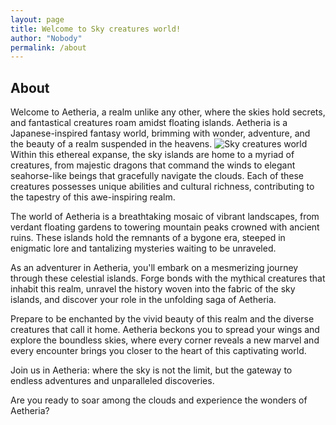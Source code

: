 ```yaml
---
layout: page
title: Welcome to Sky creatures world!
author: "Nobody"
permalink: /about
---
```


## About

Welcome to Aetheria, a realm unlike any other, where the skies hold secrets, and fantastical creatures roam amidst floating islands. Aetheria is a Japanese-inspired fantasy world, brimming with wonder, adventure, and the beauty of a realm suspended in the heavens.
![Sky creatures world](https://skycreatures.com/assets/img/img_4.jpeg "Sky creatures worls")
Within this ethereal expanse, the sky islands are home to a myriad of creatures, from majestic dragons that command the winds to elegant seahorse-like beings that gracefully navigate the clouds. Each of these creatures possesses unique abilities and cultural richness, contributing to the tapestry of this awe-inspiring realm.

The world of Aetheria is a breathtaking mosaic of vibrant landscapes, from verdant floating gardens to towering mountain peaks crowned with ancient ruins. These islands hold the remnants of a bygone era, steeped in enigmatic lore and tantalizing mysteries waiting to be unraveled.

As an adventurer in Aetheria, you'll embark on a mesmerizing journey through these celestial islands. Forge bonds with the mythical creatures that inhabit this realm, unravel the history woven into the fabric of the sky islands, and discover your role in the unfolding saga of Aetheria.

Prepare to be enchanted by the vivid beauty of this realm and the diverse creatures that call it home. Aetheria beckons you to spread your wings and explore the boundless skies, where every corner reveals a new marvel and every encounter brings you closer to the heart of this captivating world.

Join us in Aetheria: where the sky is not the limit, but the gateway to endless adventures and unparalleled discoveries.

Are you ready to soar among the clouds and experience the wonders of Aetheria?
